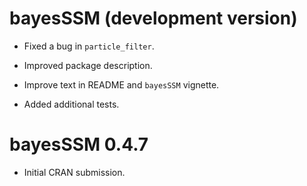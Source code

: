 # bayesSSM (development version)

* Fixed a bug in `particle_filter`.

* Improved package description.

* Improve text in README and `bayesSSM` vignette.

* Added additional tests.

# bayesSSM 0.4.7

* Initial CRAN submission.
